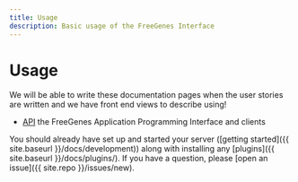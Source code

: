 ```yaml
---
title: Usage
description: Basic usage of the FreeGenes Interface
---
```


# Usage

We will be able to write these documentation pages when the user stories are written
and we have front end views to describe using!

 - [API](api) the FreeGenes Application Programming Interface and clients

You should already have set up and started your server ([getting started]({{ site.baseurl }}/docs/development)) 
along with installing any [plugins]({{ site.baseurl }}/docs/plugins/). If you have a question, please [open an issue]({{ site.repo }}/issues/new).
